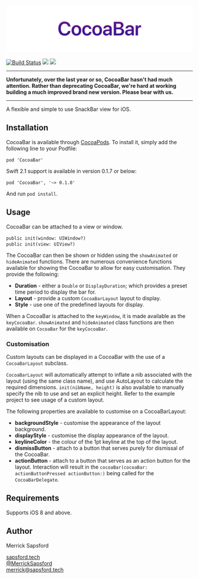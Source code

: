 <p align="center">
    <img src="Artwork/logo.png" width="890" alt="CocoaBar"/>
</p>

[![Build Status](https://travis-ci.org/MerrickSapsford/CocoaBar.svg?branch=develop)](https://travis-ci.org/MerrickSapsford/CocoaBar)
![](https://img.shields.io/cocoapods/v/CocoaBar.svg)
![](https://img.shields.io/badge/Swift-3.0-orange.svg)

---

**Unfortunately, over the last year or so, CocoaBar hasn't had much attention. Rather than deprecating CocoaBar, we're hard at working building a much improved brand new version. Please bear with us.**

---

A flexible and simple to use SnackBar view for iOS.

## Installation
CocoaBar is available through [CocoaPods](http://cocoapods.org). To install it, simply add the following line to your Podfile:

    pod 'CocoaBar'

Swift 2.1 support is available in version 0.1.7 or below:

    pod 'CocoaBar', '~> 0.1.0'

And run `pod install`.

## Usage
CocoaBar can be attached to a view or window.

	public init(window: UIWindow?)
	public init(view: UIView?)

The CocoaBar can then be shown or hidden using the `showAnimated` or `hideAnimated` functions. There are numerous convenience functions available for showing the CocoaBar to allow for easy customisation. They provide the following:

- **Duration** - either a `Double` or `DisplayDuration`; which provides a preset time period to display the bar for.
- **Layout** - provide a custom `CocoaBarLayout` layout to display.
- **Style** - use one of the predefined layouts for display.

When a CocoaBar is attached to the `keyWindow`, it is made available as the `keyCocoaBar`. `showAnimated` and `hideAnimated` class functions are then available on `CocoaBar` for the `keyCocoaBar`.

### Customisation
Custom layouts can be displayed in a CocoaBar with the use of a `CocoaBarLayout` subclass.

`CocoaBarLayout` will automatically attempt to inflate a nib associated with the layout (using the same class name), and use AutoLayout to calculate the required dimensions. `init(nibName, height)` is also available to manually specify the nib to use and set an explicit height. Refer to the example project to see usage of a custom layout.

The following properties are available to customise on a CocoaBarLayout:

- **backgroundStyle** - customise the appearance of the layout background.
- **displayStyle** - customise the display appearance of the layout.
- **keylineColor** - the colour of the 1pt keyline at the top of the layout.
- **dismissButton** - attach to a button that serves purely for dismissal of the CocoaBar.
- **actionButton** - attach to a button that serves as an action button for the layout. Interaction will result in the `cocoaBar(cocoaBar: actionButtonPressed actionButton:)` being called for the `CocoaBarDelegate`.

## Requirements
Supports iOS 8 and above.

## Author
Merrick Sapsford

[sapsford.tech](http://www.sapsford.tech)  
[@MerrickSapsford](http://www.twitter.com/MerrickSapsford)  
[merrick@sapsford.tech](mailto:merrick@sapsford.tech)
